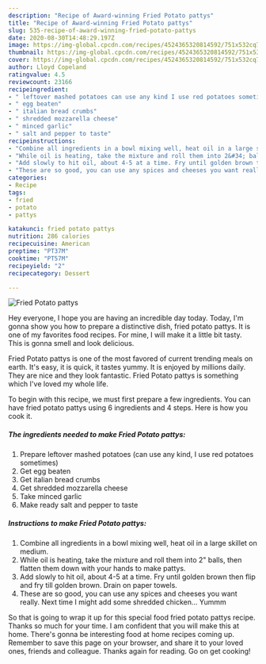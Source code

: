 ```yaml
---
description: "Recipe of Award-winning Fried Potato pattys"
title: "Recipe of Award-winning Fried Potato pattys"
slug: 535-recipe-of-award-winning-fried-potato-pattys
date: 2020-08-30T14:48:29.197Z
image: https://img-global.cpcdn.com/recipes/4524365320814592/751x532cq70/fried-potato-pattys-recipe-main-photo.jpg
thumbnail: https://img-global.cpcdn.com/recipes/4524365320814592/751x532cq70/fried-potato-pattys-recipe-main-photo.jpg
cover: https://img-global.cpcdn.com/recipes/4524365320814592/751x532cq70/fried-potato-pattys-recipe-main-photo.jpg
author: Lloyd Copeland
ratingvalue: 4.5
reviewcount: 23166
recipeingredient:
- " leftover mashed potatoes can use any kind I use red potatoes sometimes"
- " egg beaten"
- " italian bread crumbs"
- " shredded mozzarella cheese"
- " minced garlic"
- " salt and pepper to taste"
recipeinstructions:
- "Combine all ingredients in a bowl mixing well, heat oil in a large skillet on medium."
- "While oil is heating, take the mixture and roll them into 2&#34; balls, then flatten them down with your hands to make pattys."
- "Add slowly to hit oil, about 4-5 at a time. Fry until golden brown then flip and fry till golden brown. Drain on paper towels."
- "These are so good, you can use any spices and cheeses you want really. Next time I might add some shredded chicken... Yummm"
categories:
- Recipe
tags:
- fried
- potato
- pattys

katakunci: fried potato pattys 
nutrition: 286 calories
recipecuisine: American
preptime: "PT37M"
cooktime: "PT57M"
recipeyield: "2"
recipecategory: Dessert

---
```



![Fried Potato pattys](https://img-global.cpcdn.com/recipes/4524365320814592/751x532cq70/fried-potato-pattys-recipe-main-photo.jpg)

Hey everyone, I hope you are having an incredible day today. Today, I'm gonna show you how to prepare a distinctive dish, fried potato pattys. It is one of my favorites food recipes. For mine, I will make it a little bit tasty. This is gonna smell and look delicious.

Fried Potato pattys is one of the most favored of current trending meals on earth. It's easy, it is quick, it tastes yummy. It is enjoyed by millions daily. They are nice and they look fantastic. Fried Potato pattys is something which I've loved my whole life.




To begin with this recipe, we must first prepare a few ingredients. You can have fried potato pattys using 6 ingredients and 4 steps. Here is how you cook it.

<!--inarticleads1-->

##### The ingredients needed to make Fried Potato pattys:

1. Prepare  leftover mashed potatoes (can use any kind, I use red potatoes sometimes)
1. Get  egg beaten
1. Get  italian bread crumbs
1. Get  shredded mozzarella cheese
1. Take  minced garlic
1. Make ready  salt and pepper to taste




<!--inarticleads2-->

##### Instructions to make Fried Potato pattys:

1. Combine all ingredients in a bowl mixing well, heat oil in a large skillet on medium.
1. While oil is heating, take the mixture and roll them into 2&#34; balls, then flatten them down with your hands to make pattys.
1. Add slowly to hit oil, about 4-5 at a time. Fry until golden brown then flip and fry till golden brown. Drain on paper towels.
1. These are so good, you can use any spices and cheeses you want really. Next time I might add some shredded chicken... Yummm




So that is going to wrap it up for this special food fried potato pattys recipe. Thanks so much for your time. I am confident that you will make this at home. There's gonna be interesting food at home recipes coming up. Remember to save this page on your browser, and share it to your loved ones, friends and colleague. Thanks again for reading. Go on get cooking!
